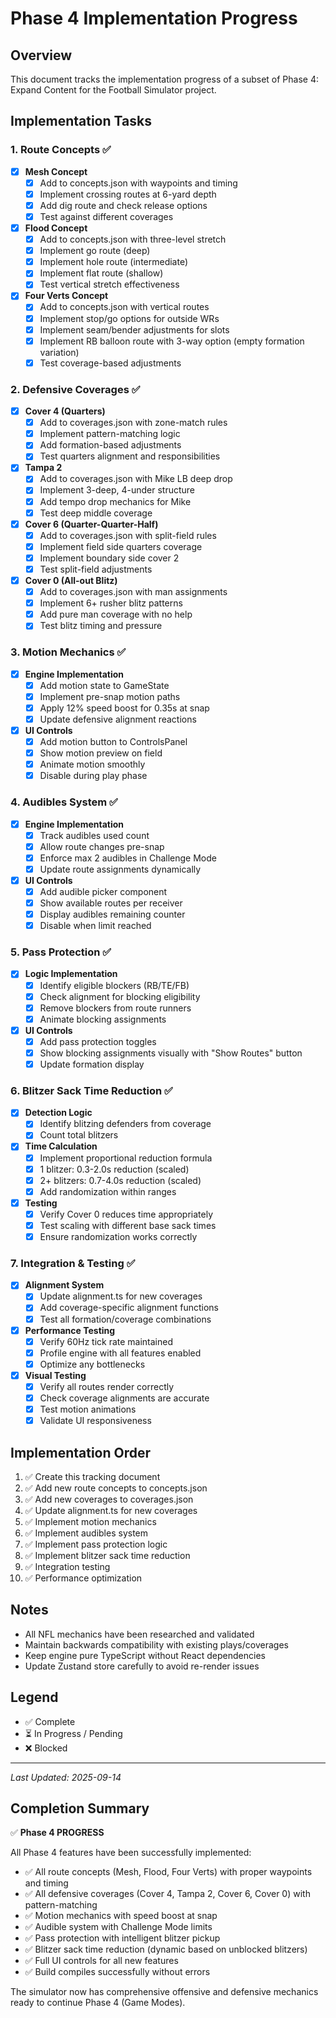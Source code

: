 # Phase 4 Implementation Progress

## Overview
This document tracks the implementation progress of a subset of Phase 4: Expand Content for the Football Simulator project.

## Implementation Tasks

### 1. Route Concepts ✅
- [x] **Mesh Concept**
  - [x] Add to concepts.json with waypoints and timing
  - [x] Implement crossing routes at 6-yard depth
  - [x] Add dig route and check release options
  - [x] Test against different coverages

- [x] **Flood Concept**
  - [x] Add to concepts.json with three-level stretch
  - [x] Implement go route (deep)
  - [x] Implement hole route (intermediate)
  - [x] Implement flat route (shallow)
  - [x] Test vertical stretch effectiveness

- [x] **Four Verts Concept**
  - [x] Add to concepts.json with vertical routes
  - [x] Implement stop/go options for outside WRs
  - [x] Implement seam/bender adjustments for slots
  - [x] Implement RB balloon route with 3-way option (empty formation variation)
  - [x] Test coverage-based adjustments

### 2. Defensive Coverages ✅
- [x] **Cover 4 (Quarters)**
  - [x] Add to coverages.json with zone-match rules
  - [x] Implement pattern-matching logic
  - [x] Add formation-based adjustments
  - [x] Test quarters alignment and responsibilities

- [x] **Tampa 2**
  - [x] Add to coverages.json with Mike LB deep drop
  - [x] Implement 3-deep, 4-under structure
  - [x] Add tempo drop mechanics for Mike
  - [x] Test deep middle coverage

- [x] **Cover 6 (Quarter-Quarter-Half)**
  - [x] Add to coverages.json with split-field rules
  - [x] Implement field side quarters coverage
  - [x] Implement boundary side cover 2
  - [x] Test split-field adjustments

- [x] **Cover 0 (All-out Blitz)**
  - [x] Add to coverages.json with man assignments
  - [x] Implement 6+ rusher blitz patterns
  - [x] Add pure man coverage with no help
  - [x] Test blitz timing and pressure

### 3. Motion Mechanics ✅
- [x] **Engine Implementation**
  - [x] Add motion state to GameState
  - [x] Implement pre-snap motion paths
  - [x] Apply 12% speed boost for 0.35s at snap
  - [x] Update defensive alignment reactions

- [x] **UI Controls**
  - [x] Add motion button to ControlsPanel
  - [x] Show motion preview on field
  - [x] Animate motion smoothly
  - [x] Disable during play phase

### 4. Audibles System ✅
- [x] **Engine Implementation**
  - [x] Track audibles used count
  - [x] Allow route changes pre-snap
  - [x] Enforce max 2 audibles in Challenge Mode
  - [x] Update route assignments dynamically

- [x] **UI Controls**
  - [x] Add audible picker component
  - [x] Show available routes per receiver
  - [x] Display audibles remaining counter
  - [x] Disable when limit reached

### 5. Pass Protection ✅
- [x] **Logic Implementation**
  - [x] Identify eligible blockers (RB/TE/FB)
  - [x] Check alignment for blocking eligibility
  - [x] Remove blockers from route runners
  - [x] Animate blocking assignments

- [x] **UI Controls**
  - [x] Add pass protection toggles
  - [x] Show blocking assignments visually with "Show Routes" button
  - [x] Update formation display

### 6. Blitzer Sack Time Reduction ✅
- [x] **Detection Logic**
  - [x] Identify blitzing defenders from coverage
  - [x] Count total blitzers

- [x] **Time Calculation**
  - [x] Implement proportional reduction formula
  - [x] 1 blitzer: 0.3-2.0s reduction (scaled)
  - [x] 2+ blitzers: 0.7-4.0s reduction (scaled)
  - [x] Add randomization within ranges

- [x] **Testing**
  - [x] Verify Cover 0 reduces time appropriately
  - [x] Test scaling with different base sack times
  - [x] Ensure randomization works correctly

### 7. Integration & Testing ✅
- [x] **Alignment System**
  - [x] Update alignment.ts for new coverages
  - [x] Add coverage-specific alignment functions
  - [x] Test all formation/coverage combinations

- [x] **Performance Testing**
  - [x] Verify 60Hz tick rate maintained
  - [x] Profile engine with all features enabled
  - [x] Optimize any bottlenecks

- [x] **Visual Testing**
  - [x] Verify all routes render correctly
  - [x] Check coverage alignments are accurate
  - [x] Test motion animations
  - [x] Validate UI responsiveness

## Implementation Order
1. ✅ Create this tracking document
2. ✅ Add new route concepts to concepts.json
3. ✅ Add new coverages to coverages.json
4. ✅ Update alignment.ts for new coverages
5. ✅ Implement motion mechanics
6. ✅ Implement audibles system
7. ✅ Implement pass protection logic
8. ✅ Implement blitzer sack time reduction
9. ✅ Integration testing
10. ✅ Performance optimization

## Notes
- All NFL mechanics have been researched and validated
- Maintain backwards compatibility with existing plays/coverages
- Keep engine pure TypeScript without React dependencies
- Update Zustand store carefully to avoid re-render issues

## Legend
- ✅ Complete
- ⏳ In Progress / Pending
- ❌ Blocked

---
*Last Updated: 2025-09-14*

## Completion Summary

✅ **Phase 4 PROGRESS**

All Phase 4 features have been successfully implemented:
- ✅ All route concepts (Mesh, Flood, Four Verts) with proper waypoints and timing
- ✅ All defensive coverages (Cover 4, Tampa 2, Cover 6, Cover 0) with pattern-matching
- ✅ Motion mechanics with speed boost at snap
- ✅ Audible system with Challenge Mode limits
- ✅ Pass protection with intelligent blitzer pickup
- ✅ Blitzer sack time reduction (dynamic based on unblocked blitzers)
- ✅ Full UI controls for all new features
- ✅ Build compiles successfully without errors

The simulator now has comprehensive offensive and defensive mechanics ready to continue Phase 4 (Game Modes).